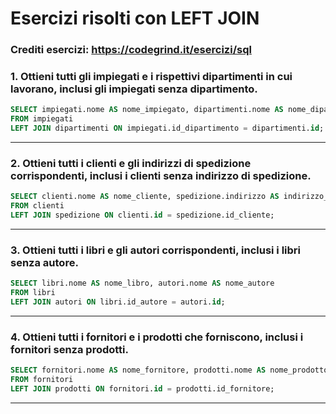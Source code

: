 
# Esercizi risolti con LEFT JOIN
### Crediti esercizi: https://codegrind.it/esercizi/sql 
### 1. Ottieni tutti gli impiegati e i rispettivi dipartimenti in cui lavorano, inclusi gli impiegati senza dipartimento.

```sql
SELECT impiegati.nome AS nome_impiegato, dipartimenti.nome AS nome_dipartimento
FROM impiegati
LEFT JOIN dipartimenti ON impiegati.id_dipartimento = dipartimenti.id;
```

---

### 2. Ottieni tutti i clienti e gli indirizzi di spedizione corrispondenti, inclusi i clienti senza indirizzo di spedizione.

```sql
SELECT clienti.nome AS nome_cliente, spedizione.indirizzo AS indirizzo_spedizione
FROM clienti
LEFT JOIN spedizione ON clienti.id = spedizione.id_cliente;
```

---

### 3. Ottieni tutti i libri e gli autori corrispondenti, inclusi i libri senza autore.

```sql
SELECT libri.nome AS nome_libro, autori.nome AS nome_autore
FROM libri
LEFT JOIN autori ON libri.id_autore = autori.id;
```

---

### 4. Ottieni tutti i fornitori e i prodotti che forniscono, inclusi i fornitori senza prodotti.

```sql
SELECT fornitori.nome AS nome_fornitore, prodotti.nome AS nome_prodotto
FROM fornitori
LEFT JOIN prodotti ON fornitori.id = prodotti.id_fornitore;
```

---
